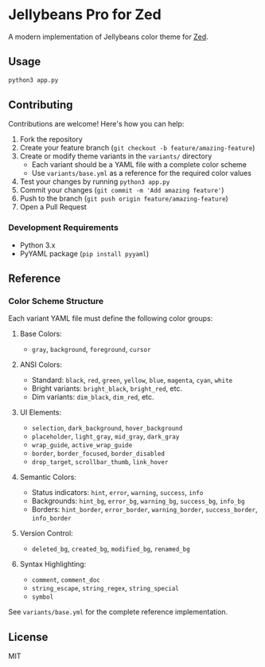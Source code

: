 # Jellybeans Pro for Zed

A modern implementation of Jellybeans color theme for [Zed](https://zed.dev).

## Usage

```bash
python3 app.py
```

## Contributing

Contributions are welcome! Here's how you can help:

1. Fork the repository
2. Create your feature branch (`git checkout -b feature/amazing-feature`)
3. Create or modify theme variants in the `variants/` directory
   - Each variant should be a YAML file with a complete color scheme
   - Use `variants/base.yml` as a reference for the required color values
4. Test your changes by running `python3 app.py`
5. Commit your changes (`git commit -m 'Add amazing feature'`)
6. Push to the branch (`git push origin feature/amazing-feature`)
7. Open a Pull Request

### Development Requirements

- Python 3.x
- PyYAML package (`pip install pyyaml`)

## Reference

### Color Scheme Structure

Each variant YAML file must define the following color groups:

1. Base Colors:
   - `gray`, `background`, `foreground`, `cursor`

2. ANSI Colors:
   - Standard: `black`, `red`, `green`, `yellow`, `blue`, `magenta`, `cyan`, `white`
   - Bright variants: `bright_black`, `bright_red`, etc.
   - Dim variants: `dim_black`, `dim_red`, etc.

3. UI Elements:
   - `selection`, `dark_background`, `hover_background`
   - `placeholder`, `light_gray`, `mid_gray`, `dark_gray`
   - `wrap_guide`, `active_wrap_guide`
   - `border`, `border_focused`, `border_disabled`
   - `drop_target`, `scrollbar_thumb`, `link_hover`

4. Semantic Colors:
   - Status indicators: `hint`, `error`, `warning`, `success`, `info`
   - Backgrounds: `hint_bg`, `error_bg`, `warning_bg`, `success_bg`, `info_bg`
   - Borders: `hint_border`, `error_border`, `warning_border`, `success_border`, `info_border`

5. Version Control:
   - `deleted_bg`, `created_bg`, `modified_bg`, `renamed_bg`

6. Syntax Highlighting:
   - `comment`, `comment_doc`
   - `string_escape`, `string_regex`, `string_special`
   - `symbol`

See `variants/base.yml` for the complete reference implementation.

## License

MIT